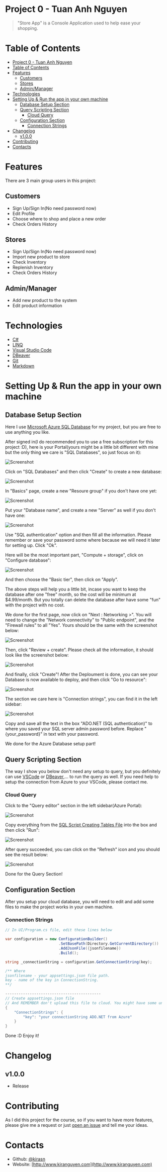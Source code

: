 # Project 0 - Tuan Anh Nguyen

> "Store App" is a Console Application used to help ease your shopping.

# Table of Contents
- [Project 0 - Tuan Anh Nguyen](#project-0---tuan-anh-nguyen)
- [Table of Contents](#table-of-contents)
- [Features](#features)
  - [Customers](#customers)
  - [Stores](#stores)
  - [Admin/Manager](#adminmanager)
- [Technologies](#technologies)
- [Setting Up & Run the app in your own machine](#setting-up--run-the-app-in-your-own-machine)
  - [Database Setup Section](#database-setup-section)
  - [Query Scripting Section](#query-scripting-section)
    - [Cloud Query](#cloud-query)
  - [Configuration Section](#configuration-section)
    - [Connection Strings](#connection-strings)
- [Changelog](#changelog)
  - [v1.0.0](#v100)
- [Contributing](#contributing)
- [Contacts](#contacts)

# Features
There are 3 main group users in this project:
## Customers
- Sign Up/Sign In(No need password now)
- Edit Profile
- Choose where to shop and place a new order
- Check Orders History
## Stores
- Sign Up/Sign In(No need password now)
- Import new product to store
- Check Inventory
- Replenish Inventory
- Check Orders History
## Admin/Manager
- Add new product to the system
- Edit product information

# Technologies
- [C#](https://docs.microsoft.com/en-us/dotnet/csharp/tour-of-csharp/)
- [LINQ](https://docs.microsoft.com/en-us/dotnet/csharp/programming-guide/concepts/linq/)
- [Visual Studio Code](https://code.visualstudio.com)
- [DBeaver](https://dbeaver.io)
- [Git](https://git-scm.com)
- [Markdown](https://daringfireball.net/projects/markdown/)

# Setting Up & Run the app in your own machine
## Database Setup Section
Here I use [Microsoft Azure SQL Database](https://portal.azure.com/) for my project, but you are free to use anything you like.

After signed in(I do recommended you to use a free subscription for this project :D), here is your Portal(yours might be a little bit different with mine but the only thing we care is "SQL Databases", so just focus on it):

![Screenshot](assets/Images/AzurePortal.png)

Click on "SQL Databases" and then click "Create" to create a new database:

![Screenshot](assets/Images/CreateNewDatabase.png)

In "Basics" page, create a new "Resoure group" if you don't have one yet:

![Screenshot](assets/Images/CreateNewResource.png)

Put your "Database name", and create a new "Server" as well if you don't have one:

![Screenshot](assets/Images/CreateSQLServer.png)

Use "SQL authentication" option and then fill all the information. Please remember or save your password some where because we will need it later for setting up. Click "Ok".

Here will be the most important part, "Compute + storage", click on "Configure database":

![Screenshot](assets/Images/Servicetier.png)

And then choose the "Basic tier", then click on "Apply".

The above steps will help you a little bit, incase you want to keep the database after one "free" month, so the cost will be minimum at $4.99/month. But you totally can delete the database after have some "fun" with the project with no cost.

We done for the first page, now click on "Next : Networking >". 
You will need to change the "Network connectivity" to "Public endpoint", and the "Firewall rules" to all "Yes". Yours should be the same with the screenshot below:

![Screenshot](assets/Images/NetworkingSetting.png)

Then, click "Review + create". Please check all the information, it should look like the screenshot below:

![Screenshot](assets/Images/ReviewCreate.png)

And finally, click "Create"!
After the Deploument is done, you can see your Database is now available to deploy, and then click "Go to resource":

![Screenshot](assets/Images/DeploymentDone.png)

The section we care here is "Connection strings", you can find it in the left sidebar:

![Screenshot](assets/Images/ConnectionStrings.png)

Copy and save all the text in the box "ADO.NET (SQL authentication)" to where you saved your SQL server admin password before. Replace "{your_password}" in text with your password.

We done for the Azure Database setup part!

## Query Scripting Section
The way I show you below don't need any setup to query, but you definitely can use [VSCode](https://code.visualstudio.com) or [DBeaver](https://dbeaver.io),... to run the query as well. If you need help to setup the connection from Azure to your VSCode, please contact me.

### Cloud Query
Click to the "Query editor" section in the left sidebar(Azure Portal):

![Screenshot](assets/Images/Query.png)

Copy everything from the [SQL Script Creating Tables File](assets/SQLScript/SQLScripts.sql) into the box and then click "Run":

![Screenshot](assets/Images/QueryRun.png)

After query succeeded, you can click on the "Refresh" icon and you should see the result below:

![Screenshot](assets/Images/DatabaseDone.png)

Done for the Query Section!

## Configuration Section
After you setup your cloud database, you will need to edit and add some files to make the project works in your own machine.
### Connection Strings
```C#
// In UI/Program.cs file, edit these lines below

var configuration = new ConfigurationBuilder()
                        .SetBasePath(Directory.GetCurrentDirectory())
                        .AddJsonFile({jsonfilename})
                        .Build();

string _connectionString = configuration.GetConnectionString(key);

/** Where
jsonfilename - your appsettings.json file path.
key - name of the key in ConnectionString. 
**/

-------------------------------------------
// Create appsettings.json file
// And REMEMBER don't upload this file to cloud. You might have some unauthorized access to your Database since your connectionString is now visile.
{
    "ConnectionStrings": {
        "key": "your connectionString ADO.NET from Azure"
    }
}
```
Done :D Enjoy it!

# Changelog
## v1.0.0
- Release

# Contributing
As I did this project for the course, so if you want to have more features, please give me a request or just [open an issue]([issues](https://github.com/220118-Reston-NET/TuanAnh-Nguyen-P0/issues)) and tell me your ideas.

# Contacts
- Github: [@kirasn](https://github.com/kirasn)
- Website: [http://www.kiranguyen.com](http://www.kiranguyen.com)
